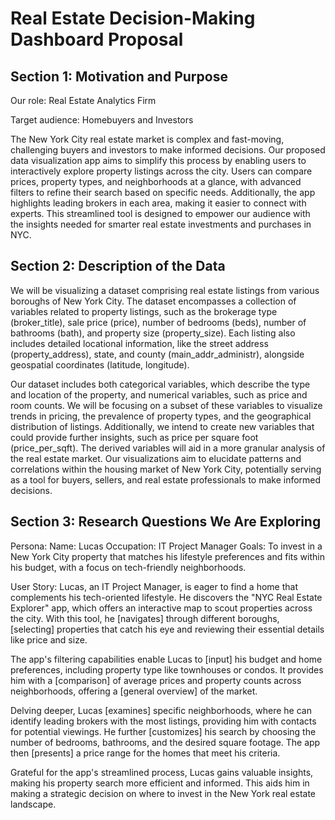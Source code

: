 # Real Estate Decision-Making Dashboard Proposal

## Section 1: Motivation and Purpose

Our role: Real Estate Analytics Firm

Target audience: Homebuyers and Investors

The New York City real estate market is complex and fast-moving, challenging buyers and investors to make informed decisions. Our proposed data visualization app aims to simplify this process by enabling users to interactively explore property listings across the city. Users can compare prices, property types, and neighborhoods at a glance, with advanced filters to refine their search based on specific needs. Additionally, the app highlights leading brokers in each area, making it easier to connect with experts. This streamlined tool is designed to empower our audience with the insights needed for smarter real estate investments and purchases in NYC.

## Section 2: Description of the Data

We will be visualizing a dataset comprising real estate listings from various boroughs of New York City. The dataset encompasses a collection of variables related to property listings, such as the brokerage type (broker_title), sale price (price), number of bedrooms (beds), number of bathrooms (bath), and property size (property_size). Each listing also includes detailed locational information, like the street address (property_address), state, and county (main_addr_administr), alongside geospatial coordinates (latitude, longitude).

Our dataset includes both categorical variables, which describe the type and location of the property, and numerical variables, such as price and room counts. We will be focusing on a subset of these variables to visualize trends in pricing, the prevalence of property types, and the geographical distribution of listings. Additionally, we intend to create new variables that could provide further insights, such as price per square foot (price_per_sqft). The derived variables will aid in a more granular analysis of the real estate market. Our visualizations aim to elucidate patterns and correlations within the housing market of New York City, potentially serving as a tool for buyers, sellers, and real estate professionals to make informed decisions.


## Section 3: Research Questions We Are Exploring

Persona:
Name: Lucas
Occupation: IT Project Manager
Goals: To invest in a New York City property that matches his lifestyle preferences and fits within his budget, with a focus on tech-friendly neighborhoods.

User Story:
Lucas, an IT Project Manager, is eager to find a home that complements his tech-oriented lifestyle. He discovers the "NYC Real Estate Explorer" app, which offers an interactive map to scout properties across the city. With this tool, he [navigates] through different boroughs, [selecting] properties that catch his eye and reviewing their essential details like price and size.

The app's filtering capabilities enable Lucas to [input] his budget and home preferences, including property type like townhouses or condos. It provides him with a [comparison] of average prices and property counts across neighborhoods, offering a [general overview] of the market.

Delving deeper, Lucas [examines] specific neighborhoods, where he can identify leading brokers with the most listings, providing him with contacts for potential viewings. He further [customizes] his search by choosing the number of bedrooms, bathrooms, and the desired square footage. The app then [presents] a price range for the homes that meet his criteria.

Grateful for the app's streamlined process, Lucas gains valuable insights, making his property search more efficient and informed. This aids him in making a strategic decision on where to invest in the New York real estate landscape.

